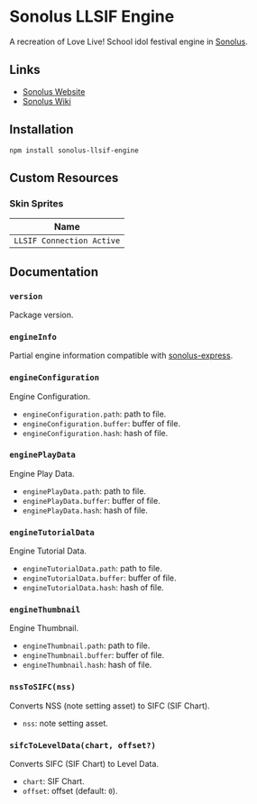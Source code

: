 # Sonolus LLSIF Engine

A recreation of Love Live! School idol festival engine in [Sonolus](https://sonolus.com).

## Links

-   [Sonolus Website](https://sonolus.com)
-   [Sonolus Wiki](https://github.com/NonSpicyBurrito/sonolus-wiki)

## Installation

```
npm install sonolus-llsif-engine
```

## Custom Resources

### Skin Sprites

| Name                      |
| ------------------------- |
| `LLSIF Connection Active` |

## Documentation

### `version`

Package version.

### `engineInfo`

Partial engine information compatible with [sonolus-express](https://github.com/NonSpicyBurrito/sonolus-express).

### `engineConfiguration`

Engine Configuration.

-   `engineConfiguration.path`: path to file.
-   `engineConfiguration.buffer`: buffer of file.
-   `engineConfiguration.hash`: hash of file.

### `enginePlayData`

Engine Play Data.

-   `enginePlayData.path`: path to file.
-   `enginePlayData.buffer`: buffer of file.
-   `enginePlayData.hash`: hash of file.

### `engineTutorialData`

Engine Tutorial Data.

-   `engineTutorialData.path`: path to file.
-   `engineTutorialData.buffer`: buffer of file.
-   `engineTutorialData.hash`: hash of file.

### `engineThumbnail`

Engine Thumbnail.

-   `engineThumbnail.path`: path to file.
-   `engineThumbnail.buffer`: buffer of file.
-   `engineThumbnail.hash`: hash of file.

### `nssToSIFC(nss)`

Converts NSS (note setting asset) to SIFC (SIF Chart).

-   `nss`: note setting asset.

### `sifcToLevelData(chart, offset?)`

Converts SIFC (SIF Chart) to Level Data.

-   `chart`: SIF Chart.
-   `offset`: offset (default: `0`).
